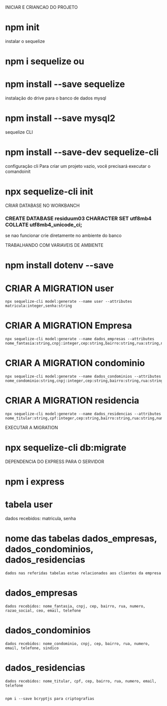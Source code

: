 

INICIAR E CRIANCAO DO PROJETO
# npm init

instalar o sequelize
# npm i sequelize ou 
# npm install --save sequelize

instalação do drive para o banco de dados mysql
# npm install --save mysql2

sequelize CLI
# npm install --save-dev sequelize-cli

configuração cli
Para criar um projeto vazio, você precisará executar o comandoinit
# npx sequelize-cli init

CRIAR DATABASE NO WORKBANCH
### CREATE DATABASE residuum03 CHARACTER SET utf8mb4  COLLATE utf8mb4_unicode_ci;
se nao funcionar crie diretamente no ambiente do banco

TRABALHANDO COM VARIAVEIS DE AMBIENTE
# npm install dotenv --save

# CRIAR A MIGRATION user
    npx sequelize-cli model:generate --name user --attributes matricula:integer,senha:string
# CRIAR A MIGRATION Empresa
    npx sequelize-cli model:generate --name dados_empresas --attributes nome_fantasia:string,cnpj:integer,cep:string,bairro:string,rua:string,numero:string,razao_social:string,ceo:string,email:string,telefone:string
# CRIAR A MIGRATION condominio
    npx sequelize-cli model:generate --name dados_condominios --attributes nome_condominio:string,cnpj:integer,cep:string,bairro:string,rua:string,numero:string,email:string,telefone:string,sindico:string
# CRIAR A MIGRATION residencia
    npx sequelize-cli model:generate --name dados_residencias --attributes nome_titular:string,cpf:integer,cep:string,bairro:string,rua:string,numero:string,email:string,telefone:string
  
EXECUTAR A MIGRATION
# npx sequelize-cli db:migrate

DEPENDENCIA DO EXPRESS PARA O SERVIDOR
# npm i express
# tabela user
 dados recebidos: matricula, senha

# nome das tabelas  dados_empresas, dados_condominios, dados_residencias
    dados nas referidas tabelas estao relacionados aos clientes da empresa
# dados_empresas
    dados recebidos: nome_fantasia, cnpj, cep, bairro, rua, numero, razao_social, ceo, email, telefone
# dados_condominios
    dados recebidos: nome_condominio, cnpj, cep, bairro, rua, numero, email, telefone, sindico
# dados_residencias
    dados recebidos: nome_titular, cpf, cep, bairro, rua, numero, email, telefone   


    npm i --save bcryptjs para criptografias